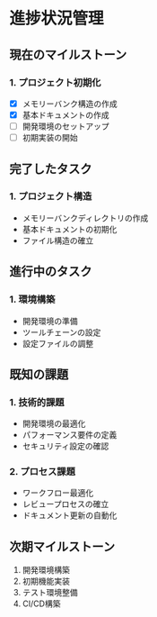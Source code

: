 <!-- 進捗状況管理 -->

# 進捗状況管理

## 現在のマイルストーン

### 1. プロジェクト初期化

* [x] メモリーバンク構造の作成
* [x] 基本ドキュメントの作成
* [ ] 開発環境のセットアップ
* [ ] 初期実装の開始

## 完了したタスク

### 1. プロジェクト構造

* メモリーバンクディレクトリの作成
* 基本ドキュメントの初期化
* ファイル構造の確立

## 進行中のタスク

### 1. 環境構築

* 開発環境の準備
* ツールチェーンの設定
* 設定ファイルの調整

## 既知の課題

### 1. 技術的課題

* 開発環境の最適化
* パフォーマンス要件の定義
* セキュリティ設定の確認

### 2. プロセス課題

* ワークフロー最適化
* レビュープロセスの確立
* ドキュメント更新の自動化

## 次期マイルストーン

1. 開発環境構築
2. 初期機能実装
3. テスト環境整備
4. CI/CD構築